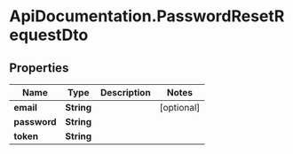 # ApiDocumentation.PasswordResetRequestDto

## Properties

Name | Type | Description | Notes
------------ | ------------- | ------------- | -------------
**email** | **String** |  | [optional] 
**password** | **String** |  | 
**token** | **String** |  | 


